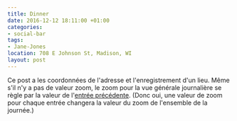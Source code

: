 ```yaml
---
title: Dinner
date: 2016-12-12 18:11:00 +01:00
categories:
- social-bar
tags:
- Jane-Jones
location: 708 E Johnson St, Madison, WI
layout: post
---
```


Ce post a les coordonnées de l'adresse et l'enregistrement d'un lieu. Même s'il n'y a pas de valeur zoom, le zoom pour la vue générale journalière se règle par la valeur de l'[entrée précédente](/entries/2016-12-12-monday/). (Donc oui, une valeur de zoom pour chaque entrée changera la valeur du zoom de l'ensemble de la journée.)